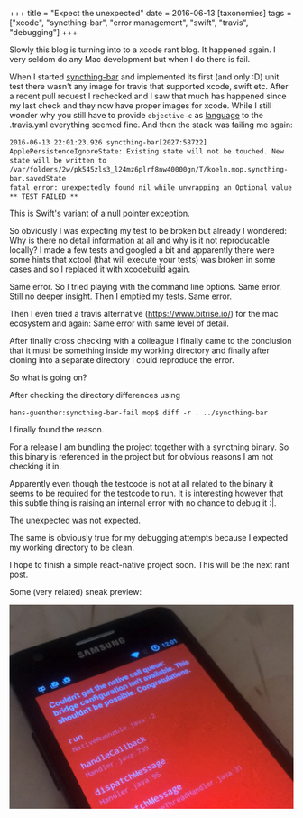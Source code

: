 +++
title = "Expect the unexpected"
date = 2016-06-13
[taxonomies]
tags = ["xcode",
  "syncthing-bar",
  "error management",
  "swift",
  "travis",
  "debugging"]
+++

Slowly this blog is turning into to a xcode rant blog. It happened again. I very seldom do any Mac development but when I do there is fail.

When I started [syncthing-bar](https://github.com/m0ppers/syncthing-bar) and implemented its first (and only :D) unit test there wasn't any image for travis that supported xcode, swift etc. After a recent pull request I rechecked and I saw that much has happened since my last check and they now have proper images for xcode. While I still wonder why you still have to provide `objective-c` as [language](https://github.com/m0ppers/syncthing-bar/blob/master/.travis.yml#L1) to the .travis.yml everything seemed fine. And then the stack was failing me again:

```
2016-06-13 22:01:23.926 syncthing-bar[2027:58722] ApplePersistenceIgnoreState: Existing state will not be touched. New state will be written to /var/folders/2w/pk545zls3_l24mz6plrf8nw40000gn/T/koeln.mop.syncthing-bar.savedState
fatal error: unexpectedly found nil while unwrapping an Optional value
** TEST FAILED **
```

This is Swift's variant of a null pointer exception.

So obviously I was expecting my test to be broken but already I wondered: Why is there no detail information at all and why is it not reproducable locally? I made a few tests and googled a bit and apparently there were some hints that xctool (that will execute your tests) was broken in some cases and so I replaced it with xcodebuild again.

Same error. So I tried playing with the command line options. Same error. Still no deeper insight. Then I emptied my tests. Same error.

Then I even tried a travis alternative (https://www.bitrise.io/) for the mac ecosystem and again: Same error with same level of detail.

After finally cross checking with a colleague I finally came to the conclusion that it must be something inside my working directory and finally after cloning into a separate directory I could reproduce the error.

So what is going on?

After checking the directory differences using

```
hans-guenther:syncthing-bar-fail mop$ diff -r . ../syncthing-bar
```

I finally found the reason.

For a release I am bundling the project together with a syncthing binary. So this binary is referenced in the project but for obvious reasons I am not checking it in.

Apparently even though the testcode is not at all related to the binary it seems to be required for the testcode to run. It is interesting however that this subtle thing is raising an internal error with no chance to debug it :|.

The unexpected was not expected.

The same is obviously true for my debugging attempts because I expected my working directory to be clean.

I hope to finish a simple react-native project soon. This will be the next rant post.

Some (very related) sneak preview:

![](react-native.png)
